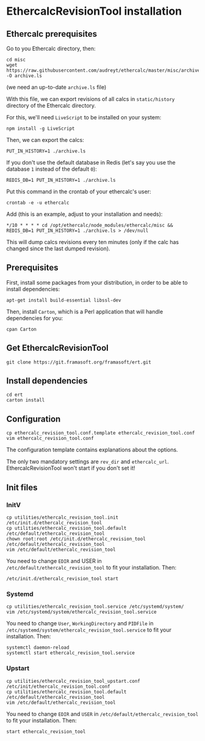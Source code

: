 # EthercalcRevisionTool installation

## Ethercalc prerequisites

Go to you Ethercalc directory, then:

```
cd misc
wget https://raw.githubusercontent.com/audreyt/ethercalc/master/misc/archive.ls -O archive.ls
```

(we need an up-to-date `archive.ls` file)

With this file, we can export revisions of all calcs in `static/history` directory of the Ethercalc directory.

For this, we'll need `LiveScript` to be installed on your system:

```
npm install -g LiveScript
```

Then, we can export the calcs:

```
PUT_IN_HISTORY=1 ./archive.ls
```

If you don't use the default database in Redis (let's say you use the database `1` instead of the default `0`):

```
REDIS_DB=1 PUT_IN_HISTORY=1 ./archive.ls
```

Put this command in the crontab of your ethercalc's user:

```
crontab -e -u ethercalc
```

Add (this is an example, adjust to your installation and needs):

```
*/10 * * * * cd /opt/ethercalc/node_modules/ethercalc/misc && REDIS_DB=1 PUT_IN_HISTORY=1 ./archive.ls > /dev/null
```

This will dump calcs revisions every ten minutes (only if the calc has changed since the last dumped revision).

## Prerequisites

First, install some packages from your distribution, in order to be able to install dependencies:

```
apt-get install build-essential libssl-dev
```

Then, install `Carton`, which is a Perl application that will handle dependencies for you:

```
cpan Carton
```

## Get EthercalcRevisionTool

```
git clone https://git.framasoft.org/framasoft/ert.git
```

## Install dependencies

```
cd ert
carton install
```

## Configuration

```
cp ethercalc_revision_tool.conf.template ethercalc_revision_tool.conf
vim ethercalc_revision_tool.conf
```

The configuration template contains explanations about the options.

The only two mandatory settings are `rev_dir` and `ethercalc_url`. EthercalcRevisionTool won't start if you don't set it!

## Init files

### InitV

```
cp utilities/ethercalc_revision_tool.init /etc/init.d/ethercalc_revision_tool
cp utilities/ethercalc_revision_tool.default /etc/default/ethercalc_revision_tool
chown root:root /etc/init.d/ethercalc_revision_tool /etc/default/ethercalc_revision_tool
vim /etc/default/ethercalc_revision_tool
```

You need to change `EDIR` and USER in `/etc/default/ethercalc_revision_tool` to fit your installation. Then:

```
/etc/init.d/ethercalc_revision_tool start
```

### Systemd

```
cp utilities/ethercalc_revision_tool.service /etc/systemd/system/
vim /etc/systemd/system/ethercalc_revision_tool.service
```

You need to change `User`, `WorkingDirectory` and `PIDFile` in `/etc/systemd/system/ethercalc_revision_tool.service` to fit your installation. Then:

```
systemctl daemon-reload
systemctl start ethercalc_revision_tool.service
```

### Upstart

```
cp utilities/ethercalc_revision_tool_upstart.conf /etc/init/ethercalc_revision_tool.conf
cp utilities/ethercalc_revision_tool.default /etc/default/ethercalc_revision_tool
vim /etc/default/ethercalc_revision_tool
```

You need to change `EDIR` and `USER` in `/etc/default/ethercalc_revision_tool` to fit your installation. Then:

```
start ethercalc_revision_tool
```
